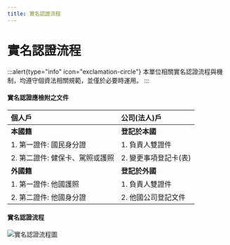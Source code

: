 ```yaml
---
title: 實名認證流程
---
```


# 實名認證流程

:::alert{type="info" icon="exclamation-circle"}
本單位相關實名認證流程與機制，均遵守個資法相關規範，並僅於必要時運用。
:::

#### 實名認證應檢附之文件
| **個人戶** | **公司(法人)戶** |
|:---|:---|
| **本國籍** | **登記於本國** |
| 1. 第一證件: 國民身分證 | 1. 負責人雙證件 |
| 2. 第二證件: 健保卡、駕照或護照 | 2. 變更事項登記卡(表) |
| **外國籍** | **登記於外國** |  
| 1. 第一證件: 他國護照 | 1. 負責人雙證件 |
| 2. 第二證件: 他國身分證 | 2. 他國公司登記文件 | 

#### 實名認證流程
![實名認證流程圖](/img/kyc_proc.png)
